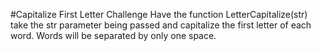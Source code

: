 #Capitalize First Letter Challenge
Have the function LetterCapitalize(str) take the str parameter being passed and capitalize the first letter of each word. Words will be separated by only one space. 
